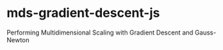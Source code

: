 # mds-gradient-descent-js
Performing Multidimensional Scaling with Gradient Descent and Gauss-Newton
